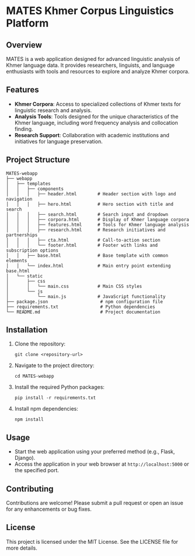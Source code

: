 # MATES Khmer Corpus Linguistics Platform

## Overview
MATES is a web application designed for advanced linguistic analysis of Khmer language data. It provides researchers, linguists, and language enthusiasts with tools and resources to explore and analyze Khmer corpora.

## Features
- **Khmer Corpora**: Access to specialized collections of Khmer texts for linguistic research and analysis.
- **Analysis Tools**: Tools designed for the unique characteristics of the Khmer language, including word frequency analysis and collocation finding.
- **Research Support**: Collaboration with academic institutions and initiatives for language preservation.

## Project Structure
```
MATES-webapp
├── webapp
│   ├── templates
│   │   ├── components
│   │   │   ├── header.html        # Header section with logo and navigation
│   │   │   ├── hero.html          # Hero section with title and search
│   │   │   ├── search.html        # Search input and dropdown
│   │   │   ├── corpora.html       # Display of Khmer language corpora
│   │   │   ├── features.html      # Tools for Khmer language analysis
│   │   │   ├── research.html      # Research initiatives and partnerships
│   │   │   ├── cta.html           # Call-to-action section
│   │   │   └── footer.html        # Footer with links and subscription options
│   │   ├── base.html              # Base template with common elements
│   │   └── index.html             # Main entry point extending base.html
│   └── static
│       ├── css
│       │   └── main.css           # Main CSS styles
│       └── js
│           └── main.js            # JavaScript functionality
├── package.json                    # npm configuration file
├── requirements.txt                # Python dependencies
└── README.md                       # Project documentation
```

## Installation
1. Clone the repository:
   ```
   git clone <repository-url>
   ```
2. Navigate to the project directory:
   ```
   cd MATES-webapp
   ```
3. Install the required Python packages:
   ```
   pip install -r requirements.txt
   ```
4. Install npm dependencies:
   ```
   npm install
   ```

## Usage
- Start the web application using your preferred method (e.g., Flask, Django).
- Access the application in your web browser at `http://localhost:5000` or the specified port.

## Contributing
Contributions are welcome! Please submit a pull request or open an issue for any enhancements or bug fixes.

## License
This project is licensed under the MIT License. See the LICENSE file for more details.